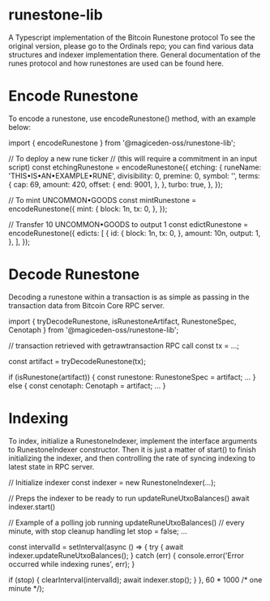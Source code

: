 # runestone-lib

A Typescript implementation of the Bitcoin Runestone protocol
To see the original version, please go to the Ordinals repo; you can find various data structures and indexer implementation there. General documentation of the runes protocol and how runestones are used can be found here.

# Encode Runestone
To encode a runestone, use encodeRunestone() method, with an example below:

import { encodeRunestone } from '@magiceden-oss/runestone-lib';

// To deploy a new rune ticker
// (this will require a commitment in an input script)
const etchingRunestone = encodeRunestone({
  etching: {
    runeName: 'THIS•IS•AN•EXAMPLE•RUNE',
    divisibility: 0,
    premine: 0,
    symbol: '',
    terms: {
      cap: 69,
      amount: 420,
      offset: {
        end: 9001,
      },
    },
    turbo: true,
  },
});

// To mint UNCOMMON•GOODS
const mintRunestone = encodeRunestone({
  mint: {
    block: 1n,
    tx: 0,
  },
});

// Transfer 10 UNCOMMON•GOODS to output 1
const edictRunestone = encodeRunestone({
  edicts: [
    {
      id: {
        block: 1n,
        tx: 0,
      },
      amount: 10n,
      output: 1,
    },
  ],
});
# Decode Runestone
Decoding a runestone within a transaction is as simple as passing in the transaction data from Bitcoin Core RPC server.

import {
  tryDecodeRunestone,
  isRunestoneArtifact,
  RunestoneSpec,
  Cenotaph
} from '@magiceden-oss/runestone-lib';

// transaction retrieved with getrawtransaction RPC call
const tx = ...;

const artifact = tryDecodeRunestone(tx);

if (isRunestone(artifact)) {
  const runestone: RunestoneSpec = artifact;
  ...
} else {
  const cenotaph: Cenotaph = artifact;
  ...
}
# Indexing
To index, initialize a RunestoneIndexer, implement the interface arguments to RunestoneIndexer constructor. Then it is just a matter of start() to finish initializing the indexer, and then controlling the rate of syncing indexing to latest state in RPC server.

// Initialize indexer
const indexer = new RunestoneIndexer(...);

// Preps the indexer to be ready to run updateRuneUtxoBalances()
await indexer.start()

// Example of a polling job running updateRuneUtxoBalances()
// every minute, with stop cleanup handling
let stop = false;
...

const intervalId = setInterval(async () => {
  try {
    await indexer.updateRuneUtxoBalances();
  } catch (err) {
    console.error('Error occurred while indexing runes', err);
  }

  if (stop) {
    clearInterval(intervalId);
    await indexer.stop();
  }
}, 60 * 1000 /* one minute */);
